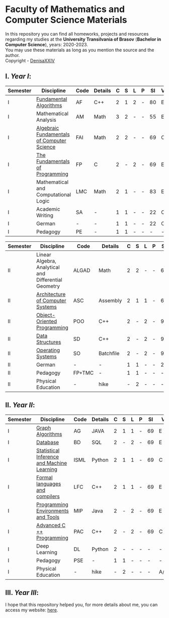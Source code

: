 # Faculty of Mathematics and Computer Science Materials

In this repository you can find all homeworks, projects and resources regarding my studies at the **University Transilvania of Brasov** (**Bachelor in Computer Science**), years: 2020-2023.<br>
You may use these materials as long as you mention the source and the author. <br>
Copyright - [DenisaXXIV](https://github.com/DenisaXXIV)


## I. *Year I*:

| Semester | Discipline                                            |   Code   | Details| C | S | L | P |  SI  | V | Credits |
|----------|-------------------------------------------------------|----------|--------|---|---|---|---|------|---|---------|
| I        |[Fundamental Algorithms](https://github.com/DenisaXXIV/FMI-UniTBv/tree/master/Year_1/Semester_I/AF-Fundamental_Algorithms)|AF |C++| 2 | 1 | 2 | - |  80  | E | 6 |
| I        |Mathematical Analysis|AM |Math| 3 | 2 | - | - |  55  | E | 5 |
|I         |[Algebraic Fundamentals of Computer Science](https://github.com/DenisaXXIV/FMI-UniTBv/tree/master/Year_1/Semester_I/FAI-Algebraic_Fundamentals_of_Computer_Science)|FAI |Math| 2 | 2 | - | - |  69  | C | 5 |
| I        |[The Fundamentals of Programming](https://github.com/DenisaXXIV/FMI-UniTBv/tree/master/Year_1/Semester_I/FP-The_Fundamentals_of_Programming)|FP |C| 2 | - | 2 | - |  69  | E | 5 |
| I        |Mathematical and Computational Logic|LMC |Math| 2 | 1 | - | - |  83  | E | 5 |
| I        |Academic Writing|SA |-| 1 | 1 | - | - |  22  | C | 2 |
| I        |German|- |-| 1 | 1 | - | - |  22  | C | 2 |
| I        |Pedagogy |PE |-| 1 | 1 | - | - |  -  | - | 5 |

| Semester | Discipline                                            |   Code   | Details| C | S | L | P |  SI  | V | Credits |
|----------|-------------------------------------------------------|----------|--------|---|---|---|---|------|---|---------|
| II        |Linear Algebra, Analytical and Differential Geometry|ALGAD |Math| 2 | 2 | - | - |  69  | C | 5 |
| II        |[Architecture of Computer Systems](https://github.com/DenisaXXIV/FMI-UniTBv/tree/master/Year_1/Semester_II/ASC-Architecture_of_Computer_Systems)|ASC |Assembly| 2 | 1 | 1 | - |  69  | E | 5 |
|II         |[Object-Oriented Programming](https://github.com/DenisaXXIV/FMI-UniTBv/tree/master/Year_1/Semester_II/POO-Object_Oriented_Programming)|POO |C++| 2 | - | 2 | - |  94  | E | 6 |
| II        |[Data Structures](https://github.com/DenisaXXIV/data-structures)|SD |C++| 2 | - | 2 | - |  94  | E | 6 |
| II        |[Operating Systems](https://github.com/DenisaXXIV/FMI-UniTBv/tree/master/Year_1/Semester_II/SO-Operating_Systems)|SO |Batchfile| 2 | - | 2 | - |  94  | E | 6 |
| II        |German|- |-| 1 | 1 | - | - |  22  | C | 2 |
| II        |Pedagogy |FP+TMC|-| 1 | 1 | - | - |  -  | - | 5 |
| II        |Physical Education |- |hike | - | 2 | - | - |  -  | A/R | 2 |


## II. *Year II*:

| Semester | Discipline                                            |   Code   | Details| C | S | L | P |  SI  | V | Credits |
|----------|-------------------------------------------------------|----------|--------|---|---|---|---|------|---|---------|
| I        |[Graph Algorithms](#)|AG |JAVA| 2 | 1 | 1 | - |  69  | E | 5 |
| I        |[Database](https://github.com/DenisaXXIV/FMI-UniTBv/tree/master/Year_2/Semester_I/BD-Database)|BD |SQL| 2 | - | 2 | - |  69  | E | 5 |
|I         |[Statistical Inference and Machine Learning ](#)|ISML |Python| 2 | 1 | 1 | - |  69  | C | 6 |
| I        |[Formal languages and compilers](https://github.com/DenisaXXIV/FMI-UniTBv/tree/master/Year_2/Semester_I/LFC-Formal%20languages%20and%20compilers)|LFC |C++| 2 | 1 | 1 | - |  69  | E | 5 |
| I        |[Programming Environments and Tools ](#)|MIP |Java| 2 | - | 2 | - |  69  | E | 5 |
| I        |[Advanced C ++ Programming  ](#)|PAC |C++| 2 | - | 2 | - |  69  | C | 5 |
| I        |Deep Learning|DL |Python| 2 | - | - | - |  -  | - | - |
| I        |Pedagogy |PSE |-| 1 | 1 | - | - |  -  | - | 5 |
| I        |Physical Education |- |hike | - | 2 | - | - |  -  | A/R | 2 |


## III. *Year III*:


I hope that this repository helped you, for more details about me, you can access my website: [here](https://denisa-vasile.info/).


